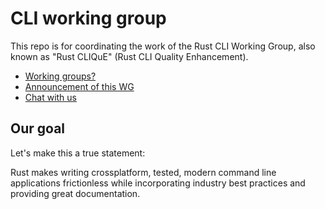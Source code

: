# CLI working group

This repo is for coordinating the work of the Rust CLI Working Group,
also known as "Rust CLIQuE" (Rust CLI Quality Enhancement).

- [Working groups?](https://internals.rust-lang.org/t/announcing-the-2018-domain-working-groups/6737)
- [Announcement of this WG](https://internals.rust-lang.org/t/announcing-the-cli-working-group/6872/1)
- [Chat with us](https://gitter.im/rust-lang/WG-CLI)

## Our goal

Let's make this a true statement:

Rust makes writing crossplatform, tested, modern command line applications frictionless
while incorporating industry best practices and providing great documentation.
